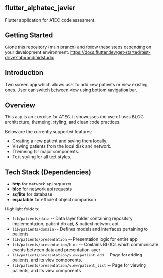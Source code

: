 flutter_alphatec_javier
-----

Flutter application for ATEC code assesment.

## Getting Started
Clone this repository (main branch) and follow these steps depending on 
your development environment. https://docs.flutter.dev/get-started/test-drive?tab=androidstudio

## Introduction
Two screen app which allows user to add new patients or view existing ones. User can switch between
view using bottom navigation bar.

## Overview
This app is an exercise for ATEC. It showcases the use of uses BLOC architecture, 
themeing, styling, and clean code practices.

Below are the currently supported features:

* Creating a new patient and saving them locally.
* Viewing patients from the local disk and network.
* Themeing for major components.
* Text styling for all text styles.

## Tech Stack (Dependencies)
   * **http** for network api requests
   * **bloc** for network api requests
   * **sqflite** for database
   * **equatable** for efficient object comparison

Highlight folders:

* `lib/patients/data` -- Data layer folder containing repository implementation, patient db api, & patient network api.
* `lib/patients/domain` -- Defines models and interfaces pertaining to patients
* `lib/patients/presentation` -- Presentation logic for entire app
* `lib/patients/presentation/bloc` -- Contains BLOCs which communicate events between data and presentation layer
* `lib/patients/presentation/view/patient_add` -- Page for adding patients, and its view components.
* `lib/patients/presentation/view/patient_list` -- Page for viewing patients, and its view components